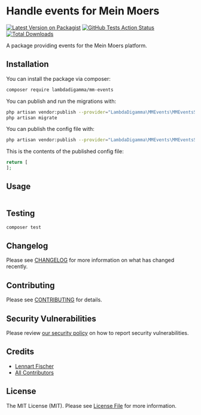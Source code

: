 # Handle events for Mein Moers

[![Latest Version on Packagist](https://img.shields.io/packagist/v/lambdadigamma/mm-events.svg?style=flat-square)](https://packagist.org/packages/lambdadigamma/mm-events)
[![GitHub Tests Action Status](https://img.shields.io/github/workflow/status/lambdadigamma/mm-events/run-tests?label=tests)](https://github.com/lambdadigamma/mm-events/actions?query=workflow%3Arun-tests+branch%3Amaster)
[![Total Downloads](https://img.shields.io/packagist/dt/lambdadigamma/mm-events.svg?style=flat-square)](https://packagist.org/packages/lambdadigamma/mm-events)

A package providing events for the Mein Moers platform.

## Installation

You can install the package via composer:

```bash
composer require lambdadigamma/mm-events
```

You can publish and run the migrations with:

```bash
php artisan vendor:publish --provider="LambdaDigamma\MMEvents\MMEventsServiceProvider" --tag="migrations"
php artisan migrate
```

You can publish the config file with:

```bash
php artisan vendor:publish --provider="LambdaDigamma\MMEvents\MMEventsServiceProvider" --tag="config"
```

This is the contents of the published config file:

```php
return [
];
```

## Usage

```php

```

## Testing

```bash
composer test
```

## Changelog

Please see [CHANGELOG](CHANGELOG.md) for more information on what has changed recently.

## Contributing

Please see [CONTRIBUTING](.github/CONTRIBUTING.md) for details.

## Security Vulnerabilities

Please review [our security policy](../../security/policy) on how to report security vulnerabilities.

## Credits

-   [Lennart Fischer](https://github.com/LambdaDigamma)
-   [All Contributors](../../contributors)

## License

The MIT License (MIT). Please see [License File](LICENSE.md) for more information.
